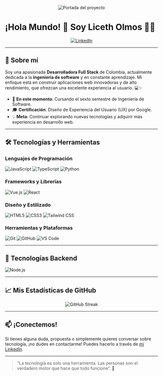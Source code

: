 <div align="center">
  <img src="ruta/a/tu/imagen.png" alt="Portada del proyecto" />
</div>

# ¡Hola Mundo! 👋 Soy Liceth Olmos 👩‍💻

<p align="center">
  <a href="https://www.linkedin.com/in/liceth-olmos/">
    <img src="https://img.shields.io/badge/LinkedIn-0A66C2.svg?style=for-the-badge&logo=linkedin&logoColor=white" alt="LinkedIn">
  </a>
</p>

---

## 🌟 Sobre mí

Soy una apasionada **Desarrolladora Full Stack** de Colombia, actualmente dedicada a la **ingeniería de software** y en constante aprendizaje. Mi enfoque está en construir aplicaciones web innovadoras y de alto rendimiento, que ofrezcan una excelente experiencia al usuario. 💻✨

- 🚀 **En este momento**: Cursando el sexto semestre de Ingeniería de Software.
- 🎓 **Certificación**: Diseño de Experiencia del Usuario (UX) por Google.
- 💡 **Meta**: Continuar explorando nuevas tecnologías y adquirir más experiencia en desarrollo web.

---

## 🛠️ Tecnologías y Herramientas

### Lenguajes de Programación
<p>
  <img src="https://img.shields.io/badge/JavaScript-F7DF1E.svg?style=for-the-badge&logo=javascript&logoColor=black" alt="JavaScript">
  <img src="https://img.shields.io/badge/TypeScript-3178C6.svg?style=for-the-badge&logo=typescript&logoColor=white" alt="TypeScript">
  <img src="https://img.shields.io/badge/Python-3776AB.svg?style=for-the-badge&logo=python&logoColor=white" alt="Python">
</p>

### Frameworks y Librerías
<p>
  <img src="https://img.shields.io/badge/Vue.js-4FC08D.svg?style=for-the-badge&logo=vuedotjs&logoColor=white" alt="Vue.js">
  <img src="https://img.shields.io/badge/React-61DAFB.svg?style=for-the-badge&logo=react&logoColor=black" alt="React">
</p>

### Diseño y Estilizado
<p>
  <img src="https://img.shields.io/badge/HTML5-E34F26.svg?style=for-the-badge&logo=html5&logoColor=white" alt="HTML5">
  <img src="https://img.shields.io/badge/CSS3-1572B6.svg?style=for-the-badge&logo=css3&logoColor=white" alt="CSS3">
  <img src="https://img.shields.io/badge/Tailwind%20CSS-06B6D4.svg?style=for-the-badge&logo=tailwind-css&logoColor=white" alt="Tailwind CSS">
</p>

### Herramientas y Plataformas
<p>
  <img src="https://img.shields.io/badge/Git-F05032.svg?style=for-the-badge&logo=git&logoColor=white" alt="Git">
  <img src="https://img.shields.io/badge/GitHub-181717.svg?style=for-the-badge&logo=github&logoColor=white" alt="GitHub">
  <img src="https://img.shields.io/badge/Visual%20Studio%20Code-007ACC.svg?style=for-the-badge&logo=visual-studio-code&logoColor=white" alt="VS Code">
</p>

---

## 🚀 Tecnologías Backend
<p>
  <img src="https://img.shields.io/badge/Node.js-339933.svg?style=for-the-badge&logo=node-dot-js&logoColor=white" alt="Node.js">
</p>

---

## 📈 Mis Estadísticas de GitHub

<div align="center">
  <img src="https://github-readme-streak-stats.herokuapp.com/?user=liceth1006&theme=light&hide_border=true" alt="GitHub Streak" />
</div>

---

## 📫 ¡Conectemos!

Si tienes alguna duda, propuesta o simplemente quieres conversar sobre tecnología, ¡no dudes en contactarme! Puedes hacerlo a través de [mi LinkedIn](https://www.linkedin.com/in/liceth-olmos/).

---

> “La tecnología es solo una herramienta. Las personas son el verdadero motor que hace que todo funcione”. 🚀
